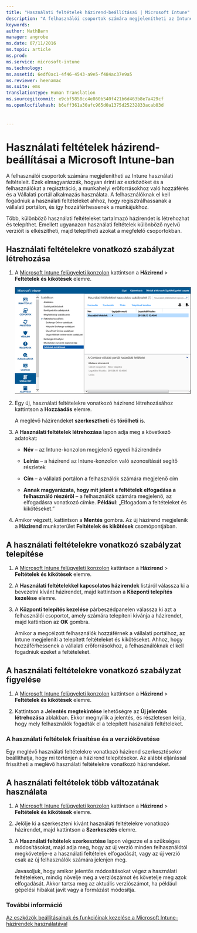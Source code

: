 ```yaml
---
title: "Használati feltételek házirend-beállításai | Microsoft Intune"
description: "A felhasználói csoportok számára megjelenítheti az Intune használati feltételeit. Ezek elmagyarázzák, hogyan érinti az eszközöket és a felhasználókat a regisztráció, a munkahelyi erőforrásokhoz való hozzáférés és a Vállalati portál alkalmazás használata."
keywords: 
author: NathBarn
manager: angrobe
ms.date: 07/11/2016
ms.topic: article
ms.prod: 
ms.service: microsoft-intune
ms.technology: 
ms.assetid: 6edf0ac1-4f46-4543-a9e5-f484ac37e9a5
ms.reviewer: heenamac
ms.suite: ems
translationtype: Human Translation
ms.sourcegitcommit: e9cbf5858cc4e860b540f421b6d463b8e7a429cf
ms.openlocfilehash: b6eff361a30afc965d0a1375d25232833acab03d


---
```


# Használati feltételek házirend-beállításai a Microsoft Intune-ban
A felhasználói csoportok számára megjelenítheti az Intune használati feltételeit. Ezek elmagyarázzák, hogyan érinti az eszközöket és a felhasználókat a regisztráció, a munkahelyi erőforrásokhoz való hozzáférés és a Vállalati portál alkalmazás használata. A felhasználóknak el kell fogadniuk a használati feltételeket ahhoz, hogy regisztrálhassanak a vállalati portálon, és így hozzáférhessenek a munkájukhoz.

Több, különböző használati feltételeket tartalmazó házirendet is létrehozhat és telepíthet. Emellett ugyanazon használati feltételek különböző nyelvű verzióit is elkészítheti, majd telepítheti azokat a megfelelő csoportokban.

## Használati feltételekre vonatkozó szabályzat létrehozása

1.  A [Microsoft Intune felügyeleti konzolon](http://manage.microsoft.com) kattintson a **Házirend** &gt; **Feltételek és kikötések** elemre.

    ![Képernyőfelvétel a Feltételek és kikötések szabályzatról](./media/pol-sa-terms-conditions.png)

2.  Egy új, használati feltételekre vonatkozó házirend létrehozásához kattintson a **Hozzáadás** elemre.

    A meglévő házirendeket **szerkesztheti** és **törölheti** is.

3.  A **Használati feltételek létrehozása** lapon adja meg a következő adatokat:

    -   **Név** – az Intune-konzolon megjelenő egyedi házirendnév

    -   **Leírás** – a házirend az Intune-konzolon való azonosítását segítő részletek

    -   **Cím** – a vállalati portálon a felhasználók számára megjelenő cím

    -   **Annak magyarázata, hogy mit jelent a feltételek elfogadása a felhasználó részéről** – a felhasználók számára megjelenő, az elfogadásra vonatkozó címke. **Például**: „Elfogadom a feltételeket és kikötéseket.”

4.  Amikor végzett, kattintson a **Mentés** gombra. Az új házirend megjelenik a **Házirend** munkaterület **Feltételek és kikötések** csomópontjában.

## A használati feltételekre vonatkozó szabályzat telepítése

1.  A [Microsoft Intune felügyeleti konzolon](http://manage.microsoft.com) kattintson a **Házirend** &gt; **Feltételek és kikötések** elemre.

2.  A **Használati feltételekkel kapcsolatos házirendek** listáról válassza ki a bevezetni kívánt házirendet, majd kattintson a **Központi telepítés kezelése** elemre.

3.  A **Központi telepítés kezelése** párbeszédpanelen válassza ki azt a felhasználói csoportot, amely számára telepíteni kívánja a házirendet, majd kattintson az **OK** gombra.

    Amikor a megcélzott felhasználók hozzáférnek a vállalati portálhoz, az Intune megjeleníti a telepített feltételeket és kikötéseket. Ahhoz, hogy hozzáférhessenek a vállalati erőforrásokhoz, a felhasználóknak el kell fogadniuk ezeket a feltételeket.

## A használati feltételekre vonatkozó szabályzat figyelése

1.  A [Microsoft Intune felügyeleti konzolon](http://manage.microsoft.com) kattintson a **Házirend** &gt; **Feltételek és kikötések** elemre.

2.  Kattintson a **Jelentés megtekintése** lehetőségre az **Új jelentés létrehozása** ablakban. Ekkor megnyílik a jelentés, és részletesen leírja, hogy mely felhasználók fogadták el a telepített használati feltételeket.

### A használati feltételek frissítése és a verziókövetése
Egy meglévő használati feltételekre vonatkozó házirend szerkesztésekor beállíthatja, hogy mi történjen a házirend telepítésekor. Az alábbi eljárással frissítheti a meglévő használati feltételekre vonatkozó házirendeket.

## A használati feltételek több változatának használata

1.  A [Microsoft Intune felügyeleti konzolon](http://manage.microsoft.com) kattintson a **Házirend** &gt; **Feltételek és kikötések** elemre.

2.  Jelölje ki a szerkeszteni kívánt használati feltételekre vonatkozó házirendet, majd kattintson a **Szerkesztés** elemre.

3.  A **Használati feltételek szerkesztése** lapon végezze el a szükséges módosításokat, majd adja meg, hogy az új verzió minden felhasználótól megkövetelje-e a használati feltételek elfogadását, vagy az új verzió csak az új felhasználók számára jelenjen meg.

    Javasoljuk, hogy amikor jelentős módosításokat végez a használati feltételeken, mindig növelje meg a verziószámot és követelje meg azok elfogadását. Akkor tartsa meg az aktuális verziószámot, ha például gépelési hibákat javít vagy a formázást módosítja.

### További információ
[Az eszközök beállításainak és funkcióinak kezelése a Microsoft Intune-házirendek használatával](manage-settings-and-features-on-your-devices-with-microsoft-intune-policies.md)



<!--HONumber=Jul16_HO4-->


